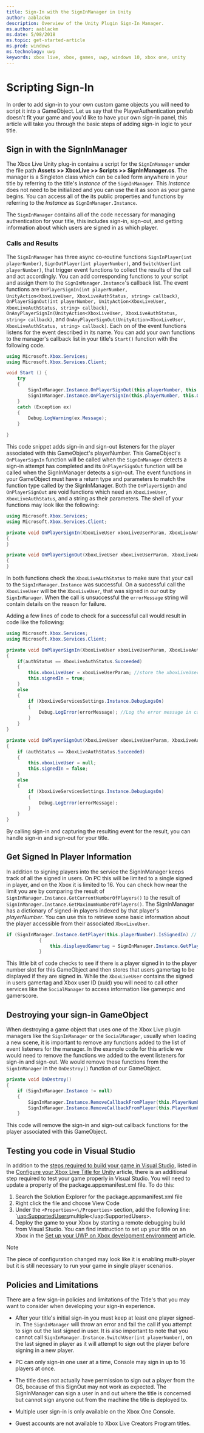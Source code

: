 ```yaml
---
title: Sign-In with the SignInManager in Unity
author: aablackm
description: Overview of the Unity Plugin Sign-In Manager.
ms.author: aablackm
ms.date: 5/08/2018
ms.topic: get-started-article
ms.prod: windows
ms.technology: uwp
keywords: xbox live, xbox, games, uwp, windows 10, xbox one, unity
---
```

# Scripting Sign-In

In order to add sign-in to your own custom game objects you will need to script it into a GameObject. Let us say that the PlayerAuthentication prefab doesn't fit your game and you'd like to have your own sign-in panel, this article will take you through the basic steps of adding sign-in logic to your title.

## Sign in with the SignInManager

The Xbox Live Unity plug-in contains a script for the `SignInManager` under the file path **Assets >> XboxLive >> Scripts >> SignInManager.cs**. The manager is a Singleton class which can be called form anywhere in your title by referring to the title's *Instance* of the `SignInManager`. This *Instance* does not need to be initialized and you can use the it as soon as your game begins. You can access all of the its public properties and functions by referring to the *Instance* as `SignInManager.Instance`.

The `SignInManager` contains all of the code necessary for managing authentication for your title, this includes sign-in, sign-out, and getting information about which users are signed in as which player.

### Calls and Results

The `SignInManager` has three async co-routine functions `SignInPlayer(int playerNumber)`, `SignOutPlayer(int playerNumber)`, and `SwitchUser(int playerNumber)`, that trigger event functions to collect the results of the call and act accordingly. You can add corresponding functions to your script and assign them to the `SignInManager.Instance`'s callback list. The event functions are `OnPlayerSignIn(int playerNumber, UnityAction<XboxLiveUser, XboxLiveAuthStatus, string> callback)`, `OnPlayerSignOut(int playerNumber, UnityAction<XboxLiveUser, XboxLiveAuthStatus, string> callback)`, `OnAnyPlayerSignIn(UnityAction<XboxLiveUser, XboxLiveAuthStatus, string> callback)`, and `OnAnyPlayerSignOut(UnityAction<XboxLiveUser, XboxLiveAuthStatus, string> callback)`. Each on of the event functions listens for the event described in its name. You can add your own functions to the manager's callback list in your title's `Start()` function with the following code.

```csharp
using Microsoft.Xbox.Services;
using Microsoft.Xbox.Services.Client;

void Start () {
    try
    {
        SignInManager.Instance.OnPlayerSignOut(this.playerNumber, this.OnPlayerSignOut);
        SignInManager.Instance.OnPlayerSignIn(this.playerNumber, this.OnPlayerSignIn);
    }
    catch (Exception ex)
    {
        Debug.LogWarning(ex.Message);
    }

}
```

This code snippet adds sign-in and sign-out listeners for the player associated with this GameObject's playerNumber. This GameObject's `OnPlayerSignIn` function will be called when the `SignInManager` detects a sign-in attempt has completed and its `OnPlayerSignOut` function will be called when the SignInManager detects a sign-out. The event functions in your GameObject must have a return type and parameters to match the function type called by the SignInManager. Both the `OnPlayerSignIn` and `OnPlayerSignOut` are void functions which need an `XboxLiveUser`, `XboxLiveAuthStatus`, and a string as their parameters. The shell of your functions may look like the following:

```csharp
using Microsoft.Xbox.Services;
using Microsoft.Xbox.Services.Client;

private void OnPlayerSignIn(XboxLiveUser xboxLiveUserParam, XboxLiveAuthStatus authStatus, string errorMessage)
{
}

private void OnPlayerSignOut(XboxLiveUser xboxLiveUserParam, XboxLiveAuthStatus authStatus, string errorMessage)
{
}
```

In both functions check the `XboxLiveAuthStatus` to make sure that your call to the `SignInManager.Instance` was successful. On a successful call the `XboxLiveUser` will be the `XboxLiveUser`, that was signed in our out by `SignInManager`. When the call is unsuccessful the `errorMessage` string will contain details on the reason for failure.

Adding a few lines of code to check for a successful call would result in code like the following:

```csharp
using Microsoft.Xbox.Services;
using Microsoft.Xbox.Services.Client;

private void OnPlayerSignIn(XboxLiveUser xboxLiveUserParam, XboxLiveAuthStatus authStatus, string errorMessage)
{
    if(authStatus == XboxLiveAuthStatus.Succeeded)
    {
        this.xboxLiveUser = xboxLiveUserParam; //store the xboxLiveUser SignedIn
        this.signedIn = true;
    }
    else
    {
        if (XboxLiveServicesSettings.Instance.DebugLogsOn)
        {
            Debug.LogError(errorMessage); //Log the error message in case of unsuccessful call. 
        }
    }
}

private void OnPlayerSignOut(XboxLiveUser xboxLiveUserParam, XboxLiveAuthStatus authStatus, string errorMessage)
{
    if (authStatus == XboxLiveAuthStatus.Succeeded)
    {
        this.xboxLiveUser = null;
        this.signedIn = false;
    }
    else
    {
        if (XboxLiveServicesSettings.Instance.DebugLogsOn)
        {
            Debug.LogError(errorMessage);
        }
    }
}
```

By calling sign-in and capturing the resulting event for the result, you can handle sign-in and sign-out for your title.

## Get Signed In Player Information

In addition to signing players into the service the SignInManager keeps track of all the signed in users. On PC this will be limited to a single signed in player, and on the Xbox it is limited to 16. You can check how near the limit you are by comparing the result of `SignInManager.Instance.GetCurrentNumberOfPlayers()` to the result of `SignInManager.Instance.GetMaximumNumberOfPlayers()`. The SignInManager has a dictionary of signed-in players indexed by that player's *playerNumber*. You can use this to retrieve some basic information about the player accessible from their associated `XboxLiveUser`.

```csharp
if (SignInManager.Instance.GetPlayer(this.playerNumber).IsSignedIn) // If there is a player signed in for this gameObjects player number
            {
                this.displayedGamertag = SignInManager.Instance.GetPlayer(this.playerNumber).Gamertag; // Set that users gamertag to the gamertag displayed
            }
```

This little bit of code checks to see if there is a player signed in to the player number slot for this GameObject and then stores that users gamertag to be displayed if they are signed in. While the `XboxLiveUser` contains the signed in users gamertag and Xbox user ID (xuid) you will need to call other services like the `SocialManager` to access information like gamerpic and gamerscore.

## Destroying your sign-in GameObject

When destroying a game object that uses one of the Xbox Live plugin managers like the `SignInManager` or the `SocialManager`, usually when loading a new scene, it is important to remove any functions added to the list of event listeners for the manager. In the example code for this article we would need to remove the functions we added to the event listeners for sign-in and sign-out. We would remove these functions from the `SignInManager` in the `OnDestroy()` function of our GameObject.

```csharp
private void OnDestroy()
{
    if (SignInManager.Instance != null)
    {
        SignInManager.Instance.RemoveCallbackFromPlayer(this.PlayerNumber, this.OnPlayerSignOut);
        SignInManager.Instance.RemoveCallbackFromPlayer(this.PlayerNumber, this.OnPlayerSignIn);
    }
```

This code will remove the sign-in and sign-out callback functions for the player associated with this GameObject.

## Testing you code in Visual Studio

In addition to the [steps required to build your game in Visual Studio](configure-xbox-live-in-unity.md#build-and-test-the-project), listed in the [Configure your Xbox Live Title for Unity](configure-xbox-live-in-unity.md) article, there is an additional step required to test your game properly in Visual Studio. You will need to update a property of the package.appxmanifest.xml file. To do this:

1. Search the Solution Explorer for the package.appxmanifest.xml file
2. Right click the file and choose View Code
3. Under the `<Properties><\/Properties>` section, add the following line: `<uap:SupportedUsers>multiple<\/uap:SupportedUsers>.
4. Deploy the game to your Xbox by starting a remote debugging build from Visual Studio. You can find instruction to set up your title on an Xbox in the [Set up your UWP on Xbox development environment](../../xbox-apps/development-environment-setup.md) article.

> [!NOTE]
> The piece of configuration changed may look like it is enabling multi-player but it is still necessary to run your game in single player scenarios.

## Policies and Limitations

There are a few sign-in policies and limitations of the Title's that you may want to consider when developing your sign-in experience.

- After your title's initial sign-in you must keep at least one player signed-in. The `SignInManager` will throw an error and fail the call if you attempt to sign out the last signed in user. It is also important to note that you cannot call `SignInManager.Instance.SwitchUser(int playerNumber)`, on the last signed in player as it will attempt to sign out the player before signing in a new player.

- PC can only sign-in one user at a time, Console may sign in up to 16 players at once.

- The title does not actually have permission to sign out a player from the OS, because of this SignOut may not work as expected. The SignInManager can sign a user in and out where the title is concerned but cannot sign anyone out from the machine the title is deployed to.

- Multiple user sign-in is only available on the Xbox One Console.

- Guest accounts are not available to Xbox Live Creators Program titles.